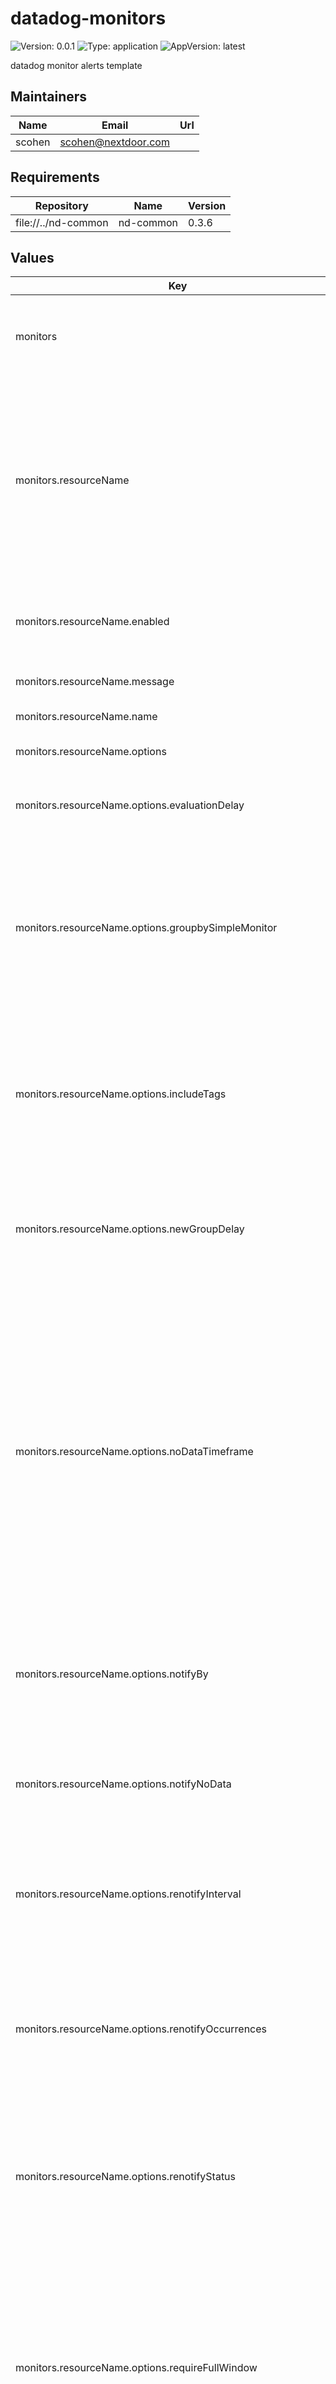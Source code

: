 # datadog-monitors

![Version: 0.0.1](https://img.shields.io/badge/Version-0.0.1-informational?style=flat-square) ![Type: application](https://img.shields.io/badge/Type-application-informational?style=flat-square) ![AppVersion: latest](https://img.shields.io/badge/AppVersion-latest-informational?style=flat-square)

datadog monitor alerts template

## Maintainers

| Name | Email | Url |
| ---- | ------ | --- |
| scohen | <scohen@nextdoor.com> |  |

## Requirements

| Repository | Name | Version |
|------------|------|---------|
| file://../nd-common | nd-common | 0.3.6 |

## Values

| Key | Type | Default | Description |
|-----|------|---------|-------------|
| monitors | `map[string]interface{}` | `{"resourceName":{"enabled":false,"message":"More than ten pods are failing in ({{kube_cluster_name.name}} cluster). \n The threshold of ten pods varies depending on your infrastructure. Change the threshold to suit your needs.","name":"[kubernetes] Monitor Kubernetes Failed Pods in Namespaces","options":{"evaluationDelay":300,"groupbySimpleMonitor":false,"includeTags":false,"newGroupDelay":300,"noDataTimeframe":30,"notifyBy":[],"notifyNoData":false,"renotifyInterval":0,"renotifyOccurrences":0,"renotifyStatus":[],"requireFullWindow":false,"thresholdWindows":{"alertWindow":"5m","recoveryWindow":"10m"},"thresholds":{"critical":"1","warning":"0.28"}},"priority":"2","query":"change(avg(last_5m),last_5m):sum:kubernetes_state.pod.status_phase{phase:failed} by {kube_cluster_name,kube_namespace} > 10","tags":{"tagname":"tagvalue"},"type":"query alert"}}` | List of monitors |
| monitors.resourceName | `map[string]interface{}` | `{"enabled":false,"message":"More than ten pods are failing in ({{kube_cluster_name.name}} cluster). \n The threshold of ten pods varies depending on your infrastructure. Change the threshold to suit your needs.","name":"[kubernetes] Monitor Kubernetes Failed Pods in Namespaces","options":{"evaluationDelay":300,"groupbySimpleMonitor":false,"includeTags":false,"newGroupDelay":300,"noDataTimeframe":30,"notifyBy":[],"notifyNoData":false,"renotifyInterval":0,"renotifyOccurrences":0,"renotifyStatus":[],"requireFullWindow":false,"thresholdWindows":{"alertWindow":"5m","recoveryWindow":"10m"},"thresholds":{"critical":"1","warning":"0.28"}},"priority":"2","query":"change(avg(last_5m),last_5m):sum:kubernetes_state.pod.status_phase{phase:failed} by {kube_cluster_name,kube_namespace} > 10","tags":{"tagname":"tagvalue"},"type":"query alert"}` | Required: monitor resource name, Required unique monitor resource name(needed to allow value overrides and used a datadog monitor resource name) |
| monitors.resourceName.enabled | `boolean` | `false` | Optional: whether to enable the monitor, defaults to true |
| monitors.resourceName.message | `string` | `"More than ten pods are failing in ({{kube_cluster_name.name}} cluster). \n The threshold of ten pods varies depending on your infrastructure. Change the threshold to suit your needs."` | Required: monitor message |
| monitors.resourceName.name | `string` | `"[kubernetes] Monitor Kubernetes Failed Pods in Namespaces"` | Require: monitor name |
| monitors.resourceName.options | `map[string]interface{}` | `{"evaluationDelay":300,"groupbySimpleMonitor":false,"includeTags":false,"newGroupDelay":300,"noDataTimeframe":30,"notifyBy":[],"notifyNoData":false,"renotifyInterval":0,"renotifyOccurrences":0,"renotifyStatus":[],"requireFullWindow":false,"thresholdWindows":{"alertWindow":"5m","recoveryWindow":"10m"},"thresholds":{"critical":"1","warning":"0.28"}}` | Optional: monitor options |
| monitors.resourceName.options.evaluationDelay | `string` | `300` | Optional: Time in seconds to wait before evaluating the monitor |
| monitors.resourceName.options.groupbySimpleMonitor | `boolean` | `false` | Optional: A Boolean indicating Whether or not to group by simple monitor, triggers a single alert or multiple alerts when any group breaches the threshold. |
| monitors.resourceName.options.includeTags | `boolean` | `false` | Optional: A Boolean indicating whether notifications from this monitor automatically insert its triggering tags into the title. |
| monitors.resourceName.options.newGroupDelay | `string` | `300` | Optional: Time in seconds to allow a host to boot and applications to fully start before starting the evaluation. |
| monitors.resourceName.options.noDataTimeframe | `int` | `30` | Optional: The number of minutes before a monitor notifies after data stops reporting. Datadog recommends at least 2x the monitor timeframe for metric alerts or 2 minutes for service checks. If omitted, 2x the evaluation timeframe is used for metric alerts, and 24 hours is used for service checks. |
| monitors.resourceName.options.notifyBy | `string[]` | `[]` | Optional: List of labels indicating the granularity for a monitor to alert on. Only available for monitors with groupings. |
| monitors.resourceName.options.notifyNoData | `boolean` | `false` | Optional: A Boolean indicating whether this monitor notifies when data stops reporting. |
| monitors.resourceName.options.renotifyInterval | `int` | `0` | Optional: The number of minutes after the last notification before a monitor re-notifies on the current status. |
| monitors.resourceName.options.renotifyOccurrences | `string[]` | `0` | Optional: The number of times re-notification messages should be sent on the current status at the provided re-notification interval. |
| monitors.resourceName.options.renotifyStatus | `string[]` | `[]` | Optional: The types of statuses for which re-notification messages should be sent(Valid values are alert, warn, no data). |
| monitors.resourceName.options.requireFullWindow | `boolean` | `false` | Optional: A Boolean indicating whether this monitor requires full window of data before it will fire, We highly recommend you set this to false for sparse metrics, otherwise some evaluations are skipped. |
| monitors.resourceName.options.thresholdWindows | `map[string]string` | `{"alertWindow":"5m","recoveryWindow":"10m"}` | Optional: Threshold windows to finetune alerting |
| monitors.resourceName.options.thresholdWindows.alertWindow | `string` | `"5m"` | Optional: Describes how long an anomalous metric must be anomalous before the alert fires. |
| monitors.resourceName.options.thresholdWindows.recoveryWindow | `string` | `"10m"` | Optional: Describes how long an anomalous metric must be normal before the alert recovers. |
| monitors.resourceName.options.thresholds | `map[string]string` | `{"critical":"1","warning":"0.28"}` | Optional: monitor thresholds |
| monitors.resourceName.options.thresholds.critical | `string` | `"1"` | Optional: monitor critical threshold |
| monitors.resourceName.options.thresholds.warning | `string` | `"0.28"` | Optional: monitor warning threshold |
| monitors.resourceName.priority | `string` | `"2"` | Optional: monitor piority |
| monitors.resourceName.query | `string` | `"change(avg(last_5m),last_5m):sum:kubernetes_state.pod.status_phase{phase:failed} by {kube_cluster_name,kube_namespace} > 10"` | Required: monitor query |
| monitors.resourceName.tags | `map[string]string` | `{"tagname":"tagvalue"}` | Optional: Additional monitor tags(will be added on top of the default tags:service, team, namespace) |
| monitors.resourceName.type | `string` | `"query alert"` | Optional: monitor type, if not specified will default to 'query alert' Datadog monitor types to type values mapping: - anomaly: `query alert` - APM: `query alert` or `trace-analytics alert` - composite: `composite` - custom: `service check` - forecast: `query alert` - host: `service check` - integration: `query alert` or `service check` - live process: `process alert` - logs: `log alert` - metric: `query alert` - network: `service check` - outlier: `query alert` - process: `service check` - rum: `rum alert` - SLO: `slo alert` - watchdog: `event-v2 alert` - event-v2: `event-v2 alert` - audit: `audit alert` - error-tracking: `error-tracking alert` - database-monitoring: `database-monitoring alert` - network-performance: `network-performance alert` - service-discovery: `service-discovery alert` |
| serviceName | `string` | `nil` | Optional shared pagerduty service name for monitors, will turn to a tag for alerts - if not provided, the .Release.name will be used by default |
| team | `string` | `nil` | Optional shared pagerduty team name for monitors, will turn to a tag for alerts - if not provided, the tag will not be added |

----------------------------------------------
Autogenerated from chart metadata using [helm-docs v1.11.0](https://github.com/norwoodj/helm-docs/releases/v1.11.0)

